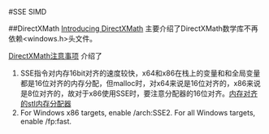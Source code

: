#SSE SIMD

##DirectXMath
[Introducing DirectXMath](https://blogs.msdn.microsoft.com/chuckw/2012/03/26/introducing-directxmath/) 主要介绍了DirectXMath数学库不再依赖<windows.h>头文件。

[DirectXMath注意事项](https://msdn.microsoft.com/en-us/library/windows/desktop/ee418732(v=vs.85).aspx#Properly_Align_Alloc) 介绍了

1.	SSE指令对内存16bit对齐的速度较快，x64和x86在栈上的变量和和全局变量都是16位对齐的内存分配，但malloc时，对x64来说是16位对齐的，x86来说是8位对齐的，故对于x86使用SSE时，要注意分配器的16位对齐。[内存对齐的stl内存分配器](https://blogs.msdn.microsoft.com/vcblog/2008/08/28/the-mallocator/)
2.	For Windows x86 targets, enable /arch:SSE2. For all Windows targets, enable /fp:fast.
